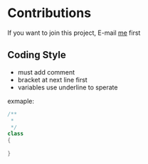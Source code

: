 # Contributions

If you want to join this project, E-mail [me](mailto:tingkai@csie.io) first

## Coding Style

+ must add comment
+ bracket at next line first
+ variables use underline to sperate

exmaple: 
``` cpp
/**
 * 
 */
class
{
	
}
```
